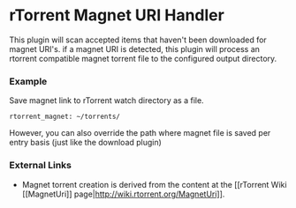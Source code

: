 # rTorrent Magnet URI Handler

This plugin will scan accepted items that haven't been downloaded for magnet URI's. if a magnet URI is detected, this plugin will process an rtorrent compatible magnet torrent file to the configured output directory.

### Example

Save magnet link to rTorrent watch directory as a file.


    rtorrent_magnet: ~/torrents/


However, you can also override the path where magnet file is saved per entry basis (just like the download plugin)

### External Links
* Magnet torrent creation is derived from the content at the [[rTorrent Wiki [[MagnetUri]] page|http://wiki.rtorrent.org/MagnetUri]].
